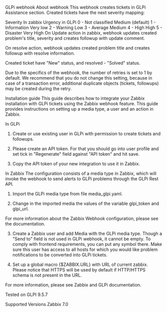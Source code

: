 GLPi webhook
About webhook
This webhook creates tickets in GLPi Assistance section. Created tickets have the next severity mapping:

Severity In zabbix	Urgency in GLPi
0 - Not classified	Medium (default)
1 - Information	Very low
2 - Warning	Low
3 - Average	Medium
4 - High	High
5 - Disaster	Very High
On Update action in zabbix, webhook updates created problem's title, severity and creates followup with update comment.

On resolve action, webhook updates created problem title and creates followup with resolve information.

Created ticket have "New" status, and resolved - "Solved" status.

Due to the specifics of the webhook, the number of retries is set to 1 by default. We recommend that you do not change this setting, because in case of a transaction error, additional duplicate objects (tickets, followups) may be created during the retry.

Installation guide
This guide describes how to integrate your Zabbix installation with GLPi tickets using the Zabbix webhook feature. This guide provides instructions on setting up a media type, a user and an action in Zabbix.


In GLPi
1. Create or use existing user in GLPi with permission to create tickets and followups.  

2. Please create an API token. For that you should go into user profile and set tick in "Regenerate" field against "API token" and hit save. 

3. Copy the API token of your new integration to use it in Zabbix.


In Zabbix
The configuration consists of a media type in Zabbix, which will invoke the webhook to send alerts to GLPi problems through the GLPi Rest API.

1. Import the GLPi media type from file media_glpi.yaml.

2. Change in the imported media the values of the variable glpi_token and glpi_url.

For more information about the Zabbix Webhook configuration, please see the documentation.

3. Create a Zabbix user and add Media with the GLPi media type. Though a "Send to" field is not used in GLPi webhook, it cannot be empty. To comply with frontend requirements, you can put any symbol there. Make sure this user has access to all hosts for which you would like problem notifications to be converted into GLPi tickets.

4. Set up a global macro {$ZABBIX.URL} with URL of current zabbix. Please notice that HTTPS will be used by default if HTTP/HTTPS schema is not present in the URL.

For more information, please see Zabbix and GLPi documentation.


Tested on
GLPI 9.5.7


Supported Versions
Zabbix 7.0